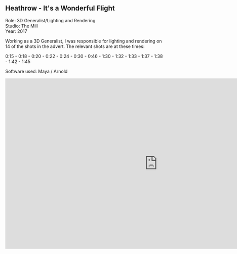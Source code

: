 ## Heathrow - It's a Wonderful Flight

Role: 3D Generalist/Lighting and Rendering  
Studio: The Mill  
Year: 2017  

Working as a 3D Generalist, I was responsible for lighting and rendering on 14 of the shots in the advert. The relevant shots are at these times:

0:15 - 0:18 - 0:20 - 0:22 - 0:24 - 0:30 - 0:46 - 1:30 - 1:32 - 1:33 - 1:37 - 1:38 - 1:42 - 1:45

Software used: Maya / Arnold 

<div class="video-responsive">
<iframe src='https://player.vimeo.com/video/243734050' width="960" height="540" frameborder='0' webkitAllowFullScreen mozallowfullscreen allowFullScreen></iframe>
</div>

